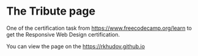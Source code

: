 # The Tribute page

One of the certification task from https://www.freecodecamp.org/learn to get the Responsive Web Design certification.

You can view the page on the https://rkhudov.github.io
